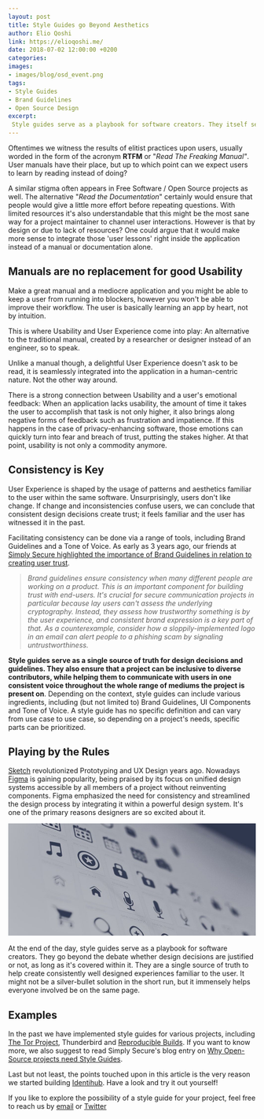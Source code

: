 ```yaml
---
layout: post
title: Style Guides go Beyond Aesthetics
author: Elio Qoshi
link: https://elioqoshi.me/
date: 2018-07-02 12:00:00 +0200
categories:
images:
- images/blog/osd_event.png
tags:
- Style Guides
- Brand Guidelines
- Open Source Design
excerpt:
 Style guides serve as a playbook for software creators. They itself serve as a single source of truth to create consistently well designed experiences familiar to the user.[…]
---
```



Oftentimes we witness the results of elitist practices upon users, usually worded in the form of the acronym **RTFM** or "*Read The Freaking Manual"*. User manuals have their place, but up to which point can we expect users to learn by reading instead of doing?

A similar stigma often appears in Free Software / Open Source projects as well. The alternative "*Read the Documentation*" certainly would ensure that people would give a little more effort before repeating questions. With limited resources it's also understandable that this might be the most sane way for a project maintainer to channel user interactions. However is that by design or due to lack of resources? One could argue that it would make more sense to integrate those 'user lessons' right inside the application instead of a manual or documentation alone.

## Manuals are no replacement for good Usability

Make a great manual and a mediocre application and you might be able to keep a user from running into blockers, however you won't be able to improve their workflow. The user is basically learning an app by heart, not by intuition.

This is where Usability and User Experience come into play:  An alternative to the traditional manual, created by a researcher or designer instead of an engineer, so to speak.

Unlike a manual though, a delightful User Experience doesn't ask to be read, it is seamlessly integrated into the application in a human-centric nature. Not the other way around.  

There is a strong connection between Usability and a user's emotional feedback: When an application lacks usability, the amount of time it takes the user to accomplish that task is not only higher, it also brings along  negative forms of feedback such as frustration and impatience. If this happens in the case of privacy-enhancing software, those emotions can quickly turn into fear and breach of trust, putting the stakes higher. At that point, usability is not only a commodity anymore.  

## Consistency is Key

User Experience is shaped by the usage of patterns and aesthetics familiar to the user within the same software. Unsurprisingly, users don't like change. If change and inconsistencies confuse users, we can conclude that consistent design decisions create trust; it feels familiar and the user has witnessed it in the past.  

Facilitating consistency can be done via a range of tools, including Brand Guidelines and a Tone of Voice. As early as 3 years ago, our friends at [Simply Secure highlighted the importance of Brand Guidelines in relation to creating user trust](https://simplysecure.org/blog/nostalgia-trust-and-brand).


> _Brand guidelines ensure consistency when many different people are working on a product. This is an important component for building trust with end-users. It's crucial for secure communication projects in particular because lay users can't assess the underlying cryptography. Instead, they assess how trustworthy something is by the user experience, and consistent brand expression is a key part of that. As a counterexample, consider how a sloppily-implemented logo in an email can alert people to a phishing scam by signaling untrustworthiness._

**Style guides serve as a single source of truth for design decisions and guidelines. They also ensure that a project can be inclusive to diverse contributors, while helping them to communicate with users in one consistent voice throughout the whole range of mediums the project is present on**. Depending on the context, style guides can include various ingredients, including (but not limited to) Brand Guidelines, UI Components and Tone of Voice. A style guide has no specific definition and can vary from use case to use case, so depending on a project's needs, specific parts can be prioritized.

## Playing by the Rules

[Sketch](https://www.sketchapp.com/) revolutionized Prototyping and UX Design years ago. Nowadays [Figma](https://www.figma.com/) is gaining popularity, being praised by its focus on unified design systems accessible by all members of a project without reinventing components. Figma emphasized the need for consistency and streamlined the design process by integrating it within a powerful design system. It's one of the primary reasons designers are so excited about it.

![Icon Grid Display](/images/blog/IconGridBlurry.jpg)

At the end of the day, style guides serve as a playbook for software creators. They go beyond the debate whether design decisions are justified or not, as long as it's covered within it. They are a single source of truth to help create consistently well designed experiences familiar to the user. It might not be a silver-bullet solution in the short run, but it immensely helps everyone involved be on the same page.

## Examples

In the past we have implemented style guides for various projects, including [The Tor Project](https://ura.design/projects/tor-style-guide), Thunderbird and [Reproducible Builds](https://ura.design/projects/reproducible-builds). If you want to know more, we also suggest to read Simply Secure's blog entry on [Why Open-Source projects need Style Guides](https://simplysecure.org/blog/style-guide).

Last but not least, the points touched upon in this article is the very reason we started building [Identihub](https://identihub.co). Have a look and try it out yourself! 

If you like to explore the possibility of a style guide for your project, feel free to reach us by [email](mailto:hello@ura.design) or [Twitter](https://twitter.com/uracreative)

